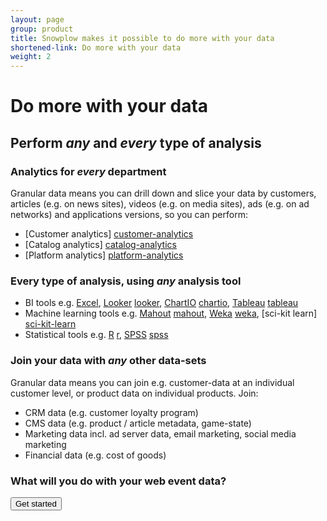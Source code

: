 ```yaml
---
layout: page
group: product
title: Snowplow makes it possible to do more with your data
shortened-link: Do more with your data
weight: 2
---
```


# Do more with your data

## Perform *any* and *every* type of analysis

### Analytics for *every* department

Granular data means you can drill down and slice your data by customers, articles (e.g. on news sites), videos (e.g. on media sites), ads (e.g. on ad networks) and applications versions, so you can perform:

* [Customer analytics] [customer-analytics]
* [Catalog analytics] [catalog-analytics]
* [Platform analytics] [platform-analytics]

### Every type of analysis, using *any* analysis tool

* BI tools e.g. [Excel][excel], [Looker] [looker], [ChartIO] [chartio], [Tableau] [tableau]
* Machine learning tools e.g. [Mahout] [mahout], [Weka] [weka], [sci-kit learn] [sci-kit-learn]
* Statistical tools e.g. [R] [r], [SPSS] [spss]

### Join your data with *any* other data-sets

Granular data means you can join e.g. customer-data at an individual customer level, or product data on individual products. Join:

* CRM data (e.g. customer loyalty program)
* CMS data (e.g. product / article metadata, game-state)
* Marketing data incl. ad server data, email marketing, social media marketing
* Financial data (e.g. cost of goods)

### What will you do with your web event data? 

<a href="get-started.html">
	<button class="btn btn-large btn-primary" type="button">Get started</button>
</a>

[looker]: http://www.looker.com
[sci-kit-learn]: http://scikit-learn.org/stable/
[chartio]: http://chartio.com/
[tableau]: http://www.tableausoftware.com/
[microstrategy]: http://www.microstrategy.co.uk/
[mahout]: http://mahout.apache.org/
[weka]: http://weka.pentaho.com/
[r]: http://www.r-project.org/
[spss]: http://www-01.ibm.com/software/uk/analytics/spss/
[get-started]: /product/get-started.html
[customer-analytics]: /analytics/customer-analytics/overview.html
[catalog-analytics]: /analytics/catalog-analytics/overview.html
[platform-analytics]: /analytics/platform-analytics/overview.html
[excel]: http://office.microsoft.com/en-gb/excel-help/what-s-new-in-excel-2013-HA102809308.aspx